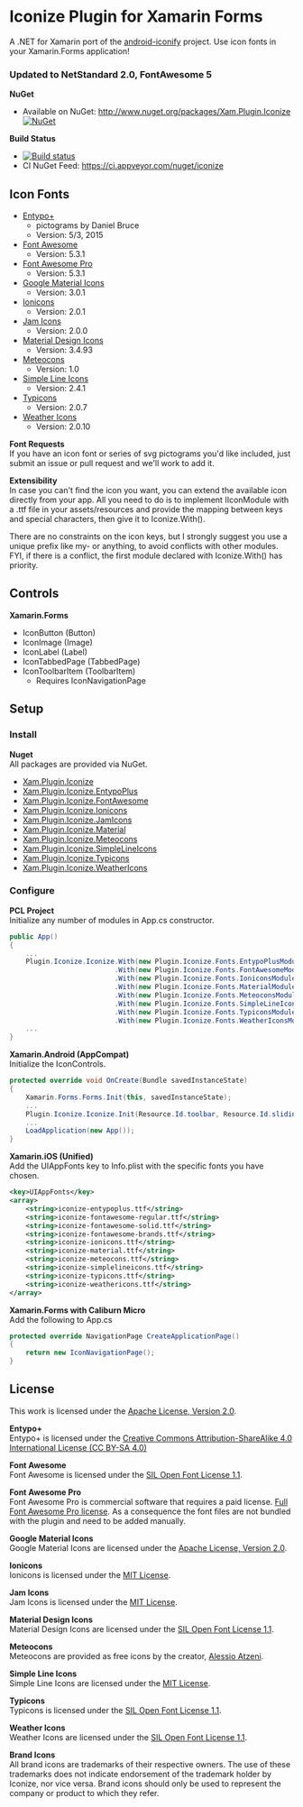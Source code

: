# Iconize Plugin for Xamarin Forms
A .NET for Xamarin port of the [android-iconify](https://github.com/JoanZapata/android-iconify) project.
Use icon fonts in your Xamarin.Forms application!

### Updated to NetStandard 2.0, FontAwesome 5

**NuGet** 
* Available on NuGet: http://www.nuget.org/packages/Xam.Plugin.Iconize [![NuGet](https://img.shields.io/nuget/v/Xam.Plugin.Iconize.svg?label=NuGet)](https://www.nuget.org/packages/Xam.Plugin.Iconize/)

**Build Status** 
* [![Build status](https://ci.appveyor.com/api/projects/status/8ibyfk1rxn3mun3a?svg=true)](https://ci.appveyor.com/project/JeremyMarcus/iconize)
* CI NuGet Feed: https://ci.appveyor.com/nuget/iconize

## Icon Fonts

* [Entypo+](http://entypo.com/)
  * pictograms by Daniel Bruce
  * Version: 5/3, 2015
* [Font Awesome](http://fortawesome.github.io/Font-Awesome/)
  * Version: 5.3.1
* [Font Awesome Pro](https://github.com/FortAwesome/Font-Awesome-Pro/)
  * Version: 5.3.1
* [Google Material Icons](http://google.github.io/material-design-icons/)
  * Version: 3.0.1
* [Ionicons](http://ionicons.com/)
  * Version: 2.0.1
* [Jam Icons](https://jam-icons.com/)
  * Version: 2.0.0
* [Material Design Icons](https://materialdesignicons.com/)
  * Version: 3.4.93
* [Meteocons](http://www.alessioatzeni.com/meteocons/)
  * Version: 1.0
* [Simple Line Icons](https://github.com/thesabbir/simple-line-icons)
  * Version: 2.4.1
* [Typicons](https://github.com/stephenhutchings/typicons.font)
  * Version: 2.0.7
* [Weather Icons](http://weathericons.io)
  * Version: 2.0.10

**Font Requests**  
If you have an icon font or series of svg pictograms you'd like included, just submit an issue or pull request and we'll work to add it.

**Extensibility**  
In case you can't find the icon you want, you can extend the available icon directly from your app.
All you need to do is to implement IIconModule with a .ttf file in your assets/resources and provide the mapping between keys and special characters, then give it to Iconize.With().

There are no constraints on the icon keys, but I strongly suggest you use a unique prefix like my- or anything, to avoid conflicts with other modules.
FYI, if there is a conflict, the first module declared with Iconize.With() has priority.

## Controls

**Xamarin.Forms** 
* IconButton (Button)
* IconImage (Image)
* IconLabel (Label)
* IconTabbedPage (TabbedPage)
* IconToolbarItem (ToolbarItem)
  * Requires IconNavigationPage


## Setup

### Install

**Nuget**  
All packages are provided via NuGet.

* [Xam.Plugin.Iconize](https://www.nuget.org/packages/Xam.Plugin.Iconize)
* [Xam.Plugin.Iconize.EntypoPlus](https://www.nuget.org/packages/Xam.Plugin.Iconize.EntypoPlus)
* [Xam.Plugin.Iconize.FontAwesome](https://www.nuget.org/packages/Xam.Plugin.Iconize.FontAwesome)
* [Xam.Plugin.Iconize.Ionicons](https://www.nuget.org/packages/Xam.Plugin.Iconize.Ionicons)
* [Xam.Plugin.Iconize.JamIcons](https://www.nuget.org/packages/Xam.Plugin.Iconize.JamIcons)
* [Xam.Plugin.Iconize.Material](https://www.nuget.org/packages/Xam.Plugin.Iconize.Material)
* [Xam.Plugin.Iconize.Meteocons](https://www.nuget.org/packages/Xam.Plugin.Iconize.Meteocons)
* [Xam.Plugin.Iconize.SimpleLineIcons](https://www.nuget.org/packages/Xam.Plugin.Iconize.SimpleLineIcons)
* [Xam.Plugin.Iconize.Typicons](https://www.nuget.org/packages/Xam.Plugin.Iconize.Typicons)
* [Xam.Plugin.Iconize.WeatherIcons](https://www.nuget.org/packages/Xam.Plugin.Iconize.WeatherIcons)

### Configure

**PCL Project**  
Initialize any number of modules in App.cs constructor.
```csharp
public App()
{
    ...
    Plugin.Iconize.Iconize.With(new Plugin.Iconize.Fonts.EntypoPlusModule())
                          .With(new Plugin.Iconize.Fonts.FontAwesomeModule())
                          .With(new Plugin.Iconize.Fonts.IoniconsModule())
                          .With(new Plugin.Iconize.Fonts.MaterialModule())
                          .With(new Plugin.Iconize.Fonts.MeteoconsModule())
                          .With(new Plugin.Iconize.Fonts.SimpleLineIconsModule())
                          .With(new Plugin.Iconize.Fonts.TypiconsModule())
                          .With(new Plugin.Iconize.Fonts.WeatherIconsModule());
    ...
}
```

**Xamarin.Android (AppCompat)**  
Initialize the IconControls.
```csharp
protected override void OnCreate(Bundle savedInstanceState)
{
    Xamarin.Forms.Forms.Init(this, savedInstanceState);
    ...
    Plugin.Iconize.Iconize.Init(Resource.Id.toolbar, Resource.Id.sliding_tabs);
    ...
    LoadApplication(new App());
}
```

**Xamarin.iOS (Unified)**  
Add the UIAppFonts key to Info.plist with the specific fonts you have chosen.
```xml
<key>UIAppFonts</key>
<array>
    <string>iconize-entypoplus.ttf</string>
    <string>iconize-fontawesome-regular.ttf</string>
    <string>iconize-fontawesome-solid.ttf</string>
    <string>iconize-fontawesome-brands.ttf</string>
    <string>iconize-ionicons.ttf</string>
    <string>iconize-material.ttf</string>
    <string>iconize-meteocons.ttf</string>
    <string>iconize-simplelineicons.ttf</string>
    <string>iconize-typicons.ttf</string>
    <string>iconize-weathericons.ttf</string>
</array>
```

**Xamarin.Forms with Caliburn Micro**  
Add the following to App.cs
```csharp
protected override NavigationPage CreateApplicationPage()
{
    return new IconNavigationPage();
}
```


## License
This work is licensed under the [Apache License, Version 2.0](http://www.apache.org/licenses/LICENSE-2.0).

**Entypo+**  
Entypo+ is licensed under the [Creative Commons Attribution-ShareAlike 4.0 International License (CC BY-SA 4.0)](http://creativecommons.org/licenses/by-sa/4.0/)

**Font Awesome**  
Font Awesome is licensed under the [SIL Open Font License 1.1](http://scripts.sil.org/OFL).

**Font Awesome Pro**  
Font Awesome Pro is commercial software that requires a paid license. [Full Font Awesome Pro license](https://fontawesome.com/license).
As a consequence the font files are not bundled with the plugin and need to be added manually.

**Google Material Icons**  
Google Material Icons are licensed under the [Apache License, Version 2.0](http://www.apache.org/licenses/LICENSE-2.0).

**Ionicons**  
Ionicons is licensed under the [MIT License](http://opensource.org/licenses/MIT).

**Jam Icons**  
Jam Icons is licensed under the [MIT License](http://opensource.org/licenses/MIT).

**Material Design Icons**  
Material Design Icons are licensed under the [SIL Open Font License 1.1](http://scripts.sil.org/OFL).

**Meteocons**  
Meteocons are provided as free icons by the creator, [Alessio Atzeni](http://www.alessioatzeni.com/).

**Simple Line Icons**  
Simple Line Icons are licensed under the [MIT License](http://opensource.org/licenses/MIT).

**Typicons**  
Typicons is licensed under the [SIL Open Font License 1.1](http://scripts.sil.org/OFL).

**Weather Icons**  
Weather Icons are licensed under the [SIL Open Font License 1.1](http://scripts.sil.org/OFL).

**Brand Icons**  
All brand icons are trademarks of their respective owners.
The use of these trademarks does not indicate endorsement of the trademark holder by Iconize, nor vice versa.
Brand icons should only be used to represent the company or product to which they refer.
